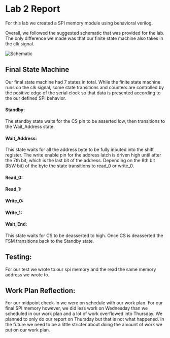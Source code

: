# Lab 2 Report

For this lab we created a SPI memory module using behavioral verilog.

Overall, we followed the suggested schematic that was provided for the lab. The only difference we made was that our finite state machine also takes in the clk signal.

![Schematic](https://camo.githubusercontent.com/a3d99b6ef56619616b97d89ff938a494d40f8ccb/68747470733a2f2f65333830323365322d612d36326362336131612d732d73697465732e676f6f676c6567726f7570732e636f6d2f736974652f6361313566616c6c2f7265736f75726365732f6c6162322d7370692d736368656d2e706e67)

## Final State Machine
Our final state machine had 7 states in total. While the finite state machine runs on the clk signal, some state transitions and counters are controlled by the positive edge of the serial clock so that data is presented according to the our defined SPI behavior.

#### Standby: 
The standby state waits for the CS pin to be asserted low, then transitions to the Wait_Address state.

#### Wait_Address: 
This state waits for all the address byte to be fully inputed into the shift register. The write enable pin for the address latch is driven high until after the 7th bit, which is the last bit of the address. Depending on the 8th bit (R/W bit) of the byte the state transitions to read_0 or write_0.

#### Read_0: 

#### Read_1:

#### Write_0: 

#### Write_1:

#### Wait_End: 
This state waits for CS to be deasserted to high. Once CS is deasserted the FSM transitions back to the Standby state.

## Testing:
For our test we wrote to our spi memory and the read the same memory address we wrote to.

## Work Plan Reflection:
For our midpoint check-in we were on schedule with our work plan. For our final SPI memory however, we did less work on Wednesday than we scheduled in our work plan and a lot of work overflowed into Thursday. We planned to only do our report on Thursday but that is not what happened. In the future we need to be a little stricter about doing the amount of work we put on our work plan.

